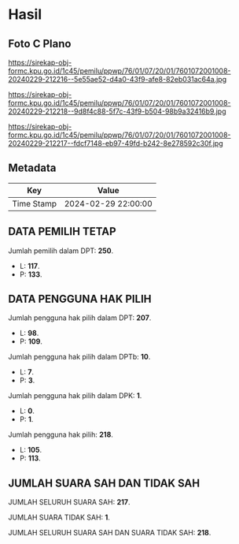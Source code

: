 # Hasil

## Foto C Plano

https://sirekap-obj-formc.kpu.go.id/1c45/pemilu/ppwp/76/01/07/20/01/7601072001008-20240229-212216--5e55ae52-d4a0-43f9-afe8-82eb031ac64a.jpg

https://sirekap-obj-formc.kpu.go.id/1c45/pemilu/ppwp/76/01/07/20/01/7601072001008-20240229-212218--9d8f4c88-5f7c-43f9-b504-98b9a32416b9.jpg

https://sirekap-obj-formc.kpu.go.id/1c45/pemilu/ppwp/76/01/07/20/01/7601072001008-20240229-212217--fdcf7148-eb97-49fd-b242-8e278592c30f.jpg


## Metadata

| Key        | Value               |
| ---------- | ------------------- |
| Time Stamp | 2024-02-29 22:00:00 |


## DATA PEMILIH TETAP

Jumlah pemilih dalam DPT: **250**.
 * L: **117**.
 * P: **133**.

## DATA PENGGUNA HAK PILIH

Jumlah pengguna hak pilih dalam DPT: **207**.
 * L: **98**.
 * P: **109**.

Jumlah pengguna hak pilih dalam DPTb: **10**.
 * L: **7**.
 * P: **3**.

Jumlah pengguna hak pilih dalam DPK: **1**.
 * L: **0**.
 * P: **1**.

Jumlah pengguna hak pilih: **218**.
 * L: **105**.
 * P: **113**.

## JUMLAH SUARA SAH DAN TIDAK SAH

JUMLAH SELURUH SUARA SAH: **217**.

JUMLAH SUARA TIDAK SAH: **1**.

JUMLAH SELURUH SUARA SAH DAN SUARA TIDAK SAH: **218**.


